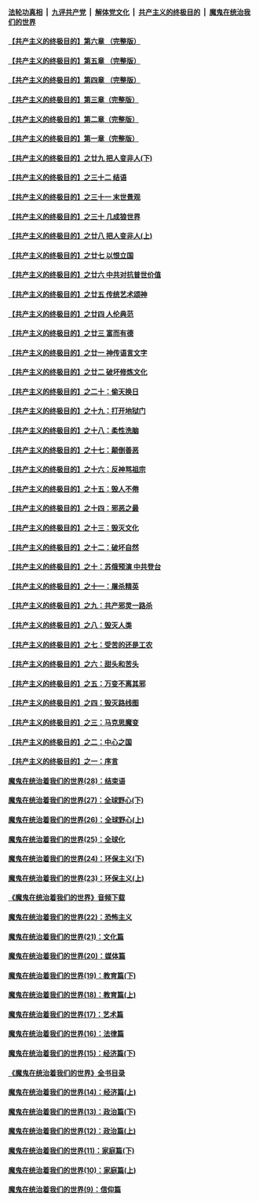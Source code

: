 ####  [法轮功真相](../../../../basic/blob/master/README.md?t=09210252) &nbsp;|&nbsp; [九评共产党](../../../../9ping.md/blob/master/README.md?t=09210252) &nbsp;|&nbsp; [解体党文化](../../../../jtdwh.md/blob/master/README.md?t=09210252)  &nbsp;|&nbsp; [共产主义的终极目的](../../../../gczydzjmd.md/blob/master/README.md?t=09210252) &nbsp;|&nbsp; [魔鬼在统治我们的世界](../../../../mgztzwmdsj.md/blob/master/README.md?t=09210252) 

#### [【共产主义的终极目的】第六章 （完整版）](../pages/nsc422/n11428913.md?t=09210252) 

#### [【共产主义的终极目的】第五章 （完整版）](../pages/nsc422/n11428912.md?t=09210252) 

#### [【共产主义的终极目的】第四章 （完整版）](../pages/nsc422/n11428907.md?t=09210252) 

#### [【共产主义的终极目的】第三章（完整版）](../pages/nsc422/n11428848.md?t=09210252) 

#### [【共产主义的终极目的】第二章（完整版）](../pages/nsc422/n11428831.md?t=09210252) 

#### [【共产主义的终极目的】第一章（完整版）](../pages/nsc422/n11417651.md?t=09210252) 

#### [【共产主义的终极目的】之廿九 把人变非人(下)](../pages/nsc422/n11344140.md?t=09210252) 

#### [【共产主义的终极目的】之三十二 结语](../pages/nsc422/n11360535.md?t=09210252) 

#### [【共产主义的终极目的】之三十一 末世景观](../pages/nsc422/n11351129.md?t=09210252) 

#### [【共产主义的终极目的】之三十 几成狼世界](../pages/nsc422/n11348280.md?t=09210252) 

#### [【共产主义的终极目的】之廿八 把人变非人(上)](../pages/nsc422/n11340492.md?t=09210252) 

#### [【共产主义的终极目的】之廿七 以恨立国](../pages/nsc422/n11336944.md?t=09210252) 

#### [【共产主义的终极目的】之廿六 中共对抗普世价值](../pages/nsc422/n11324785.md?t=09210252) 

#### [【共产主义的终极目的】之廿五 传统艺术颂神](../pages/nsc422/n11296396.md?t=09210252) 

#### [【共产主义的终极目的】之廿四 人伦典范](../pages/nsc422/n11296397.md?t=09210252) 

#### [【共产主义的终极目的】之廿三 富而有德](../pages/nsc422/n11283598.md?t=09210252) 

#### [【共产主义的终极目的】之廿一 神传语言文字](../pages/nsc422/n11263265.md?t=09210252) 

#### [【共产主义的终极目的】之廿二 破坏修炼文化](../pages/nsc422/n11245728.md?t=09210252) 

#### [【共产主义的终极目的】之二十：偷天换日](../pages/nsc422/n11238846.md?t=09210252) 

#### [【共产主义的终极目的】之十九：打开地狱门](../pages/nsc422/n11206376.md?t=09210252) 

#### [【共产主义的终极目的】之十八：柔性洗脑](../pages/nsc422/n11199994.md?t=09210252) 

#### [【共产主义的终极目的】之十七：颠倒善恶](../pages/nsc422/n11179782.md?t=09210252) 

#### [【共产主义的终极目的】之十六：反神骂祖宗](../pages/nsc422/n11166798.md?t=09210252) 

#### [【共产主义的终极目的】之十五：毁人不倦](../pages/nsc422/n11166792.md?t=09210252) 

#### [【共产主义的终极目的】之十四：邪恶之最](../pages/nsc422/n11150249.md?t=09210252) 

#### [【共产主义的终极目的】之十三：毁灭文化](../pages/nsc422/n11135227.md?t=09210252) 

#### [【共产主义的终极目的】之十二：破坏自然](../pages/nsc422/n11135214.md?t=09210252) 

#### [【共产主义的终极目的】之十：苏俄预演 中共登台](../pages/nsc422/n11118424.md?t=09210252) 

#### [【共产主义的终极目的】之十一：屠杀精英](../pages/nsc422/n11118442.md?t=09210252) 

#### [【共产主义的终极目的】之九：共产邪灵一路杀](../pages/nsc422/n11114139.md?t=09210252) 

#### [【共产主义的终极目的】之八：毁灭人类](../pages/nsc422/n11108503.md?t=09210252) 

#### [【共产主义的终极目的】之七：受苦的还是工农](../pages/nsc422/n11101809.md?t=09210252) 

#### [【共产主义的终极目的】之六：甜头和苦头](../pages/nsc422/n11096971.md?t=09210252) 

#### [【共产主义的终极目的】之五：万变不离其邪](../pages/nsc422/n11091285.md?t=09210252) 

#### [【共产主义的终极目的】之四：毁灭路线图](../pages/nsc422/n11086284.md?t=09210252) 

#### [【共产主义的终极目的】之三：马克思魔变](../pages/nsc422/n11061941.md?t=09210252) 

#### [【共产主义的终极目的】之二：中心之国](../pages/nsc422/n11047728.md?t=09210252) 

#### [【共产主义的终极目的】之一：序言](../pages/nsc422/n11086077.md?t=09210252) 

#### [魔鬼在统治着我们的世界(28)：结束语](../pages/nsc422/n10936246.md?t=09210252) 

#### [魔鬼在统治着我们的世界(27)：全球野心(下)](../pages/nsc422/n10928319.md?t=09210252) 

#### [魔鬼在统治着我们的世界(26)：全球野心(上)](../pages/nsc422/n10900318.md?t=09210252) 

#### [魔鬼在统治着我们的世界(25)：全球化](../pages/nsc422/n10788205.md?t=09210252) 

#### [魔鬼在统治着我们的世界(24)：环保主义(下)](../pages/nsc422/n10695307.md?t=09210252) 

#### [魔鬼在统治着我们的世界(23)：环保主义(上)](../pages/nsc422/n10688613.md?t=09210252) 

#### [《魔鬼在统治着我们的世界》音频下载](../pages/nsc422/n10635553.md?t=09210252) 

#### [魔鬼在统治着我们的世界(22)：恐怖主义](../pages/nsc422/n10614727.md?t=09210252) 

#### [魔鬼在统治着我们的世界(21)：文化篇](../pages/nsc422/n10597706.md?t=09210252) 

#### [魔鬼在统治着我们的世界(20)：媒体篇](../pages/nsc422/n10586579.md?t=09210252) 

#### [魔鬼在统治着我们的世界(19)：教育篇(下)](../pages/nsc422/n10564808.md?t=09210252) 

#### [魔鬼在统治着我们的世界(18)：教育篇(上)](../pages/nsc422/n10526970.md?t=09210252) 

#### [魔鬼在统治着我们的世界(17)：艺术篇](../pages/nsc422/n10499093.md?t=09210252) 

#### [魔鬼在统治着我们的世界(16)：法律篇](../pages/nsc422/n10485969.md?t=09210252) 

#### [魔鬼在统治着我们的世界(15)：经济篇(下)](../pages/nsc422/n10469975.md?t=09210252) 

#### [《魔鬼在统治着我们的世界》全书目录](../pages/nsc422/n10464261.md?t=09210252) 

#### [魔鬼在统治着我们的世界(14)：经济篇(上)](../pages/nsc422/n10457370.md?t=09210252) 

#### [魔鬼在统治着我们的世界(13)：政治篇(下)](../pages/nsc422/n10448270.md?t=09210252) 

#### [魔鬼在统治着我们的世界(12)：政治篇(上)](../pages/nsc422/n10444576.md?t=09210252) 

#### [魔鬼在统治着我们的世界(11)：家庭篇(下)](../pages/nsc422/n10440961.md?t=09210252) 

#### [魔鬼在统治着我们的世界(10)：家庭篇(上)](../pages/nsc422/n10435448.md?t=09210252) 

#### [魔鬼在统治着我们的世界(9)：信仰篇](../pages/nsc422/n10432159.md?t=09210252) 

